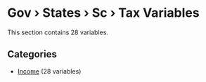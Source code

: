 # Gov › States › Sc › Tax Variables

This section contains 28 variables.

## Categories

- [Income](income/index.md) (28 variables)
